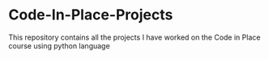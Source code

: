 # Code-In-Place-Projects
This repository contains all the projects I have worked on the Code in Place course using python language
